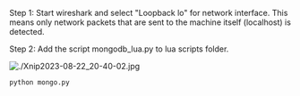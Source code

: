 


Step 1: 
Start wireshark and select "Loopback lo" for network interface. This means only network packets that are sent to the machine itself (localhost) is detected.

Step 2:
Add the script mongodb_lua.py to lua scripts folder.


![./Xnip2023-08-22_20-40-02.jpg]()

```
python mongo.py
```
